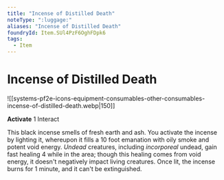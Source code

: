 ```yaml
---
title: "Incense of Distilled Death"
noteType: ":luggage:"
aliases: "Incense of Distilled Death"
foundryId: Item.SUl4PzF6OghFDpk6
tags:
  - Item
---
```


# Incense of Distilled Death
![[systems-pf2e-icons-equipment-consumables-other-consumables-incense-of-distilled-death.webp|150]]

**Activate** 1 Interact

This black incense smells of fresh earth and ash. You activate the incense by lighting it, whereupon it fills a 10 foot emanation with oily smoke and potent void energy. _Undead_ creatures, including _incorporeal_ undead, gain fast healing 4 while in the area; though this healing comes from void energy, it doesn't negatively impact living creatures. Once lit, the incense burns for 1 minute, and it can't be extinguished.
